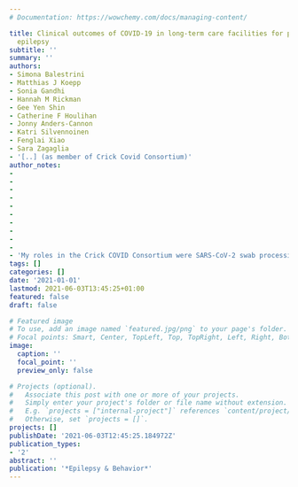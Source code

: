 ```yaml
---
# Documentation: https://wowchemy.com/docs/managing-content/

title: Clinical outcomes of COVID-19 in long-term care facilities for people with
  epilepsy
subtitle: ''
summary: ''
authors:
- Simona Balestrini
- Matthias J Koepp
- Sonia Gandhi
- Hannah M Rickman
- Gee Yen Shin
- Catherine F Houlihan
- Jonny Anders-Cannon
- Katri Silvennoinen
- Fenglai Xiao
- Sara Zagaglia
- '[..] (as member of Crick Covid Consortium)'
author_notes:
-
-
-
-
-
-
-
-
-
-
- 'My roles in the Crick COVID Consortium were SARS-CoV-2 swab processing, and setting up automation for antibody assays.'
tags: []
categories: []
date: '2021-01-01'
lastmod: 2021-06-03T13:45:25+01:00
featured: false
draft: false

# Featured image
# To use, add an image named `featured.jpg/png` to your page's folder.
# Focal points: Smart, Center, TopLeft, Top, TopRight, Left, Right, BottomLeft, Bottom, BottomRight.
image:
  caption: ''
  focal_point: ''
  preview_only: false

# Projects (optional).
#   Associate this post with one or more of your projects.
#   Simply enter your project's folder or file name without extension.
#   E.g. `projects = ["internal-project"]` references `content/project/deep-learning/index.md`.
#   Otherwise, set `projects = []`.
projects: []
publishDate: '2021-06-03T12:45:25.184972Z'
publication_types:
- '2'
abstract: ''
publication: '*Epilepsy & Behavior*'
---
```

